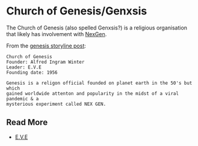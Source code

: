 # Church of Genesis/Genxsis

The Church of Genesis (also spelled Genxsis?) is a religious organisation that likely has 
involvement with [NexGen](./nex-gen-corporation). 

From the [genesis storyline post](genesis-storyline.md):

```
Church of Genesis
Founder: Alfred Ingram Winter
Leader: E.V.E
Founding date: 1956

Genesis is a religon official founded on planet earth in the 50's but which 
gained worldwide attenton and popularity in the midst of a viral pandemic & a 
mysterious experiment called NEX GEN.
```

## Read More

- [E.V.E](../characters/eve.md)